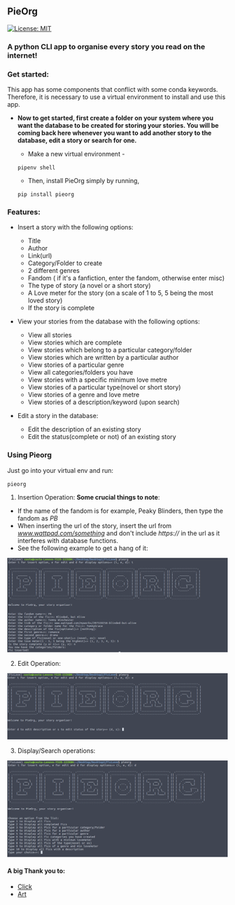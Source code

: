 ## PieOrg 
[![License: MIT](https://img.shields.io/badge/License-MIT-yellow.svg)](https://opensource.org/licenses/MIT)
### A python CLI app to organise every story you read on the internet!

### Get started:
This app has some components that conflict with some conda keywords. Therefore, it is necessary to use a virtual environment to install and use this app.

* **Now to get started, first create a folder on your system where you want the database to be created for storing your stories. You will be coming back here whenever you want to add another story to the database, edit a story or search for one.**
  - Make a new virtual environment - 
  
  ```
  pipenv shell
  ```
  
  - Then, install PieOrg simply by running,
  
  ```
  pip install pieorg
  ```

### Features:
* Insert a story with the following options:
  - Title
  - Author
  - Link(url)
  - Category/Folder to create
  - 2 different genres
  - Fandom ( if it's a fanfiction, enter the fandom, otherwise enter misc)
  - The type of story (a novel or a short story)
  - A Love meter for the story (on a scale of 1 to 5, 5 being the most loved story)
  - If the story is complete 

* View your stories from the database with the following options:
  - View all stories
  - View stories which are complete
  - View stories which belong to a particular category/folder
  - View stories which are written by a particular author
  - View stories of a particular genre
  - View all categories/folders you have
  - View stories with a specific minimum love metre
  - View stories of a particular type(novel or short story)
  - View stories of a genre and love metre
  - View stories of a description/keyword (upon search)
 
* Edit a story in the database:
  - Edit the description of an existing story
  - Edit the status(complete or not) of an existing story
 
 
 ### Using Pieorg
 Just go into your virtual env and run:
 ```
 pieorg
 ```
 
 1. Insertion Operation:
 **Some crucial things to note**:
 - If the name of the fandom is for example, Peaky Blinders, then type the fandom as *PB*
 - When inserting the url of the story, insert the url from *www.wattpad.com/something* and don't include *https://* in the url as it interferes with database functions. 
 - See the following example to get a hang of it:
 
 ![Insertion](https://github.com/yashprakash13/PieOrg/blob/master/screen/i.png)
 
 2. Edit Operation:
 
 ![Edit](https://github.com/yashprakash13/PieOrg/blob/master/screen/e.png)
 
 3. Display/Search operations:
 
 ![Search](https://github.com/yashprakash13/PieOrg/blob/master/screen/d.png)
 
 
 #### A big Thank you to:
 * [Click](https://pypi.org/project/click8/)
 * [Art](https://pypi.org/project/art/)
